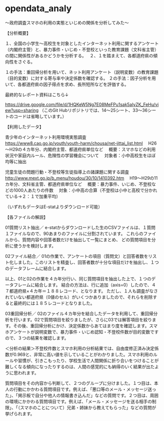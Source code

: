 # opendata_analy
～政府調査スマホの利用の実態といじめの関係を分析してみた～

【分析概要】

１、全国の小学生～高校生を対象としたインターネット利用に関するアンケート（内閣府主管）と、暴力事件・いじめ・不登校といった教育課題（文科省主管）の間に関係性があるかどうかを分析する。　
２、１を踏まえて、各都道府県の傾向性をさぐる。

１の手法：重回帰分析を用いて、ネット利用アンケート（説明変数）の教育課題（目的変数）に対する寄与率や決定係数を確認する。
２の手法：因子分析を用いて、各都道府県の因子得点を求め、長所短所などを評価する。

最終的なレポート資料はこちら↓

https://drive.google.com/file/d/1HQKeW5Ng7E08MeFPu1sak5aIyZK_FeHu/view?usp=sharing 
（このGit Hubリポジトリでは、14～25シート、33～36シートのコードは省略しています。）

【利用したデータ】

青少年のインターネット利用環境実態調査
　https://www8.cao.go.jp/youth/youth-harm/chousa/net-jittai_list.html
　H26～H29の４カ年分、内閣府主管、都道府県単位など
　概要：スマホなどの利用状況や家庭内ルール、危険性の学習機会について
　対象者：小中高校生をほぼ均等に抽出

児童生徒の問題行動・不登校等生徒指導上の諸課題に関する調査
　http://www.mext.go.jp/b_menu/houdou/30/10/1410392.htm
　H19～H29の11カ年分、文科省主管、都道府県単位など
　概要：暴力事件、いじめ、不登校などの1000人あたりの件数
　対象：小中高の合算（不登校は小中と高校で分かれている→２：１で加重平均）

（いずれもデータはE-statよりダウンロード可能）



【各ファイルの解説】

01質問リスト抽出／
e-statからダウンロードした生のCSVファイルは、１質問１ファイルなので、90あまりのファイルに分割されています。
これらのファイルから、質問内容や回答者数だけを抽出して一覧にまとめ、
どの質問項目を分析に使うかを検討します。

02ファイル結合／
01の作業で、アンケートの項目（質問文）と回答者数をリスト化しました。このリストを精査し、回答者数が十分な項目だけを抽出し、１つのデータフレームに結合します。

以上、01と02の作業を４カ年分行い、同じ質問項目を抽出した上で、１つのデータフレームに結合します。
結合の方法は、行に追加（axis=0）したので、４７都道府県×４カ年＝１８８レコード、となります。
ただし、１人も調査がなされていない都道府県（0値のセル）がいくつかありましたので、それらを削除すると最終的には１８５レコードとなりました。

03重回帰分析／
02のファイル４カ年分を結合したデータを利用して、重回帰分析を行います。02で質問項目を絞りましたが、さらに03では解答項目を絞ります。その後、重回帰分析にかけ、決定係数からあてはまり度を確認します。スマホアンケートが説明変数で、暴力事件・いじめ認知・不登校件数が目的変数ですので、３つの結果を確認します。

＜分析の結果＞不登校件数とスマホ利用の分析結果では、自由度修正済み決定係数が0.969と、非常に高い値を示していることがわかりました。スマホ利用のルールや習慣が、引きこもったり、学校生活で人間関係に折り合いをつけることが難しくなる傾向になったりするのは、人間の感覚的にも納得のいく結果が出たように思われます。

質問項目をその内容から判断して、２つのグループに分けました。１つ目は、本人の行動にかかわる質問項目です。例えば、「悪口等のメール・メッセージ送った」、「掲示板で自分や他人の情報書き込んだ」などの質問です。２つ目は、周囲の環境にかかわる質問項目です。例えば、「メール・メッセージを送る相手の制限」、「（スマホのことについて）兄弟・姉妹から教えてもらった」などの質問が挙げられます。


  
 




